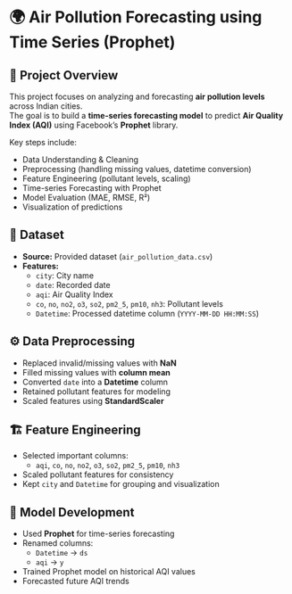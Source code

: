 # 🌍 Air Pollution Forecasting using Time Series (Prophet)

## 📌 Project Overview
This project focuses on analyzing and forecasting **air pollution levels** across Indian cities.  
The goal is to build a **time-series forecasting model** to predict **Air Quality Index (AQI)** using Facebook’s **Prophet** library.

Key steps include:

- Data Understanding & Cleaning
- Preprocessing (handling missing values, datetime conversion)
- Feature Engineering (pollutant levels, scaling)
- Time-series Forecasting with Prophet
- Model Evaluation (MAE, RMSE, R²)
- Visualization of predictions

## 📂 Dataset
- **Source:** Provided dataset (`air_pollution_data.csv`)
- **Features:**
  - `city`: City name
  - `date`: Recorded date
  - `aqi`: Air Quality Index
  - `co`, `no`, `no2`, `o3`, `so2`, `pm2_5`, `pm10`, `nh3`: Pollutant levels
  - `Datetime`: Processed datetime column (`YYYY-MM-DD HH:MM:SS`)

## ⚙️ Data Preprocessing
- Replaced invalid/missing values with **NaN**
- Filled missing values with **column mean**
- Converted `date` into a **Datetime** column
- Retained pollutant features for modeling
- Scaled features using **StandardScaler**

## 🏗️ Feature Engineering
- Selected important columns:
  - `aqi`, `co`, `no`, `no2`, `o3`, `so2`, `pm2_5`, `pm10`, `nh3`
- Scaled pollutant features for consistency
- Kept `city` and `Datetime` for grouping and visualization

## 🤖 Model Development
- Used **Prophet** for time-series forecasting
- Renamed columns:
  - `Datetime` → `ds`
  - `aqi` → `y`
- Trained Prophet model on historical AQI values
- Forecasted future AQI trends

